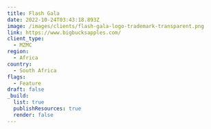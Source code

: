 ```yaml
---
title: Flash Gala
date: 2022-10-24T03:43:18.893Z
image: /images/clients/flash-gala-logo-trademark-transparent.png
link: https://www.bigbucksapples.com/
client_type:
  - MZMC
region:
  - Africa
country:
  - South Africa
flags:
  - Feature
draft: false
_build:
  list: true
  publishResources: true
  render: false
---
```

